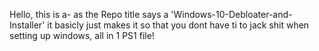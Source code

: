 Hello, this is a- as the Repo title says a 'Windows-10-Debloater-and-Installer' it basicly just makes it so that you dont have ti to jack shit when setting up windows, all in 1 PS1 file!
